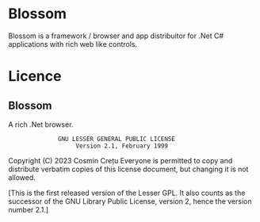 # Blossom

Blossom is a framework / browser and app distribuitor for .Net C# applications with rich web like controls.

# Licence
## Blossom<br>
A rich .Net browser.<br>

                  GNU LESSER GENERAL PUBLIC LICENSE
                       Version 2.1, February 1999

 Copyright (C) 2023 Cosmin Crețu
 Everyone is permitted to copy and distribute verbatim copies
 of this license document, but changing it is not allowed.

[This is the first released version of the Lesser GPL.  It also counts
 as the successor of the GNU Library Public License, version 2, hence
 the version number 2.1.]
